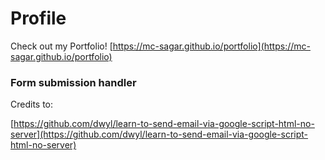 # Profile

Check out my Portfolio!
[https://mc-sagar.github.io/portfolio](https://mc-sagar.github.io/portfolio)

### Form submission handler

Credits to:

[https://github.com/dwyl/learn-to-send-email-via-google-script-html-no-server](https://github.com/dwyl/learn-to-send-email-via-google-script-html-no-server)
